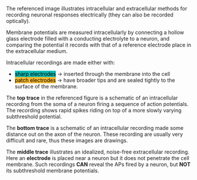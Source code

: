The referenced image illustrates intracellular and extracellular methods for recording neuronal responses electrically (they can also be recorded optically).

Membrane potentials are measured intracellularly by connecting a hollow glass electrode filled with a conducting electrolyte to a neuron, and comparing the potential it records with that of a reference electrode place in the extracellular medium.

Intracellular recordings are made either with:
* <mark style='background:#0fb9b1'>sharp electrodes</mark> → inserted through the membrane into the cell
* <mark style='background:#f7b731'>patch electrodes</mark> → have broader tips and are sealed tightly to the surface of the membrane.

The **top trace** in the referenced figure is a schematic of an intracellular recording from the soma of a neuron firing a sequence of action potentials. The recording shows rapid spikes riding on top of a more slowly varying subthreshold potential.

The **bottom trace** is a schematic of an intracellular recording made some distance out on the axon of the neuron. These recording are usually very difficult and rare, thus these images are drawings.

The **middle trace** illustrates an idealized, noise-free extracellular recording. Here an **electrode** is placed near a neuron but it does not penetrate the cell membrane. Such recordings **CAN** reveal the APs fired by a neuron, but **NOT** its subthreshold membrane potentials.
